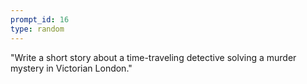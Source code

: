 ```yaml
---
prompt_id: 16
type: random
---
```


"Write a short story about a time-traveling detective solving a murder mystery in Victorian London."
